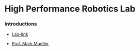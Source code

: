 # High Performance Robotics Lab

### Introductions

- [Lab-link](https://hiperlab.berkeley.edu/)

- [Prof. Mark Mueller](https://me.berkeley.edu/people/mark-mueller/)




